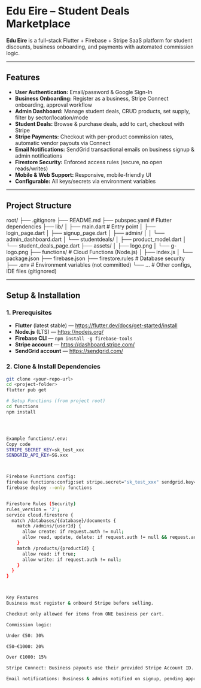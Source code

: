 # Edu Eire – Student Deals Marketplace

**Edu Eire** is a full-stack Flutter + Firebase + Stripe SaaS platform for student discounts, business onboarding, and payments with automated commission logic.

---

## Features

- **User Authentication:** Email/password & Google Sign-In
- **Business Onboarding:** Register as a business, Stripe Connect onboarding, approval workflow
- **Admin Dashboard:** Manage student deals, CRUD products, set supply, filter by sector/location/mode
- **Student Deals:** Browse & purchase deals, add to cart, checkout with Stripe
- **Stripe Payments:** Checkout with per-product commission rates, automatic vendor payouts via Connect
- **Email Notifications:** SendGrid transactional emails on business signup & admin notifications
- **Firestore Security:** Enforced access rules (secure, no open reads/writes)
- **Mobile & Web Support:** Responsive, mobile-friendly UI
- **Configurable:** All keys/secrets via environment variables

---

## Project Structure

root/
├── .gitignore
├── README.md
├── pubspec.yaml # Flutter dependencies
├── lib/
│ ├── main.dart # Entry point
│ ├── login_page.dart
│ ├── signup_page.dart
│ ├── admin/
│ │ └── admin_dashboard.dart
│ └── studentdeals/
│ ├── product_model.dart
│ └── student_deals_page.dart
├── assets/
│ ├── logo.png
│ └── g-logo.png
├── functions/ # Cloud Functions (Node.js)
│ ├── index.js
│ └── package.json
├── firebase.json
├── firestore.rules # Database security
├── .env # Environment variables (not committed)
└── ... # Other configs, IDE files (gitignored)


---

## Setup & Installation

### 1. Prerequisites

- **Flutter** (latest stable) — https://flutter.dev/docs/get-started/install
- **Node.js** (LTS) — https://nodejs.org/
- **Firebase CLI** — `npm install -g firebase-tools`
- **Stripe account** — https://dashboard.stripe.com/
- **SendGrid account** — https://sendgrid.com/

### 2. Clone & Install Dependencies

```bash
git clone <your-repo-url>
cd <project-folder>
flutter pub get

# Setup Functions (from project root)
cd functions
npm install




Example functions/.env:
Copy code
STRIPE_SECRET_KEY=sk_test_xxx
SENDGRID_API_KEY=SG.xxx



Firebase Functions config:
firebase functions:config:set stripe.secret="sk_test_xxx" sendgrid.key="SG.xxx"
firebase deploy --only functions


Firestore Rules (Security)
rules_version = '2';
service cloud.firestore {
  match /databases/{database}/documents {
    match /admins/{userId} {
      allow create: if request.auth != null;
      allow read, update, delete: if request.auth != null && request.auth.uid == userId;
    }
    match /products/{productId} {
      allow read: if true;
      allow write: if request.auth != null;
    }
  }
}



Key Features
Business must register & onboard Stripe before selling.

Checkout only allowed for items from ONE business per cart.

Commission logic:

Under €50: 30%

€50–€1000: 20%

Over €1000: 15%

Stripe Connect: Business payouts use their provided Stripe Account ID.

Email notifications: Business & admins notified on signup, pending approval.